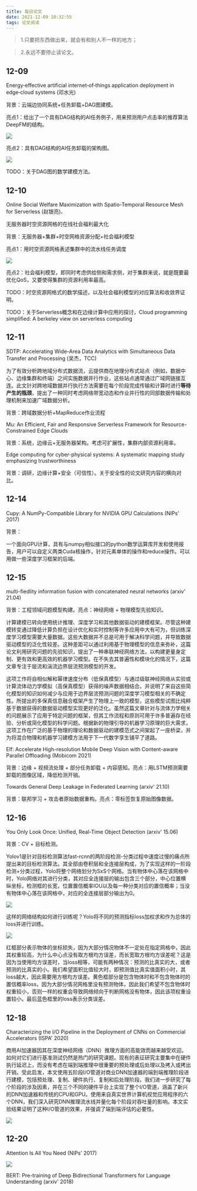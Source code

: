 ```yaml
---
title: 每日论文
date: 2021-12-09 10:32:55
tags: 论文阅读
---
```


> 1.只要把东西做出来，就会有和别人不一样的地方；

> 2.永远不要停止读论文。

<!-- more -->

## 12-09

Energy‑effective artificial internet‑of‑things application deployment in edge‑cloud systems (邓水光)

背景：云端边协同系统+任务卸载+DAG图建模。

亮点1：给出了一个具有DAG结构的AI任务例子，用来预测用户点击率的推荐算法DeepFM的结构。

![](/img/paper-for-everyday/Workload-of-DeepFM.png)

亮点2：具有DAG结构的AI任务卸载的架构图。

![](/img/paper-for-everyday/1.png)

TODO：关于DAG图的数学建模方法。

## 12-10

Online Social Welfare Maximization with Spatio-Temporal Resource Mesh for Serverless (赵银亮)、

无服务器时空资源网格的在线社会福利最大化

背景：无服务器+集群+时空网格资源分配+社会福利模型

亮点1：用时空资源网格表述集群中的流水线任务调度

![](/img/paper-for-everyday/Spatial-Temporal-Mesh.png)

亮点2：社会福利模型，即同时考虑供给侧和需求侧，对于集群来说，就是既要最优化QoS，又要使得集群的资源利用率最高。

TODO：时空资源网格式的数学描述，以及社会福利模型的对应算法和收敛界证明。

TODO：关于Serverless概念和在边缘计算中应用的探讨，Cloud programming simplified: A berkeley view on serverless computing

## 12-11

SDTP: Accelerating Wide-Area Data Analytics with Simultaneous Data Transfer and Processing (吴杰，TCC)

为了有效分析跨地域分布式数据流，云提供商在地理分布式站点（例如，数据中心、边缘集群和终端）之间实施数据并行作业，这些站点通常通过广域网链接互连。此文针对跨地域数据并行执行方法需要在每个阶段完成传输和计算时进行**等待产生的瓶颈**，提出了一种同时考虑网络带宽动态和作业并行性的同部数据传输和处理机制来加速广域数据分析。

背景：跨域数据分析+MapReduce作业流程

Mu: An Efficient, Fair and Responsive Serverless Framework for Resource-Constrained Edge Clouds

背景：系统，边缘云+无服务器架构。考虑可扩展性，集群内部资源利用率。

Edge computing for cyber-physical systems: A systematic mapping study emphasizing trustworthiness

背景：调研，边缘计算+安全（可信性）。关于安全性的论文研究内容的横向对比。

## 12-14

Cupy: A NumPy-Compatible Library for NVIDIA GPU Calculations (NIPs' 2017)

背景：

一个面向GPU计算，具有与numpy相似接口的python数学运算库开发和使用报告，用户可以自定义两类Cuda核操作，针对元素单体的操作和reduce操作。可以用做一些深度学习框架的后端。

## 12-15

multi-fiedlity information fusion with concatenated neural networks (arxiv' 21.04)

背景：工程领域问题模型构建。亮点：神经网络 + 物理模型先验知识。

计算建模已转向使用统计推理、深度学习和其他数据驱动的建模框架。尽管这种建模转变通过降低计算负担在设计优化和实时控制等许多应用中大有可为，但训练深度学习模型需要大量数据。这些大数据并不总是可用于解决科学问题，并导致数据驱动模型的泛化性较差。这种差距可以通过利用基于物理模型的信息来弥补，这篇论文利用研究问题的先验知识，提出了一种串联神经网络方法，以构建更量身定制、更有效和更高效的机器学习模型。在不失去其普遍性和模块化的情况下，这篇文章专注于层流和湍流边界层流预测模型的开发。

这项工作将自相似解和幂律速度分布（低保真模型）与通过级联神经网络从实验或计算流体动力学模拟（高保真模型）获得的噪声数据相结合。并说明了来自这些简化模型的知识如何减少与应用于边界层流预测问题的深度学习模型相关的不确定性。所提出的多保真信息融合框架产生了物理上一致的模型，这些模型试图比纯粹基于数据获得的数据驱动模型实现更好的泛化。虽然这篇文章针对与流体力学相关的问题展示了应用于特定问题的框架，但其工作流程和原则可用于许多普遍存在经验、分析或简化模型的科学问题。根据新的物理引导的机器学习原理的巨大需求，这项工作在广泛的基于物理的理论和数据驱动的建模范式之间架起了一座桥梁，并为将混合物理和机器学习建模方法用于下一代数字孪生铺平了道路。

Elf: Accelerate High-resolution Mobile Deep Vision with Content-aware Parallel Offloading (Mobicom 2021)

背景：边缘 + 视频流处理 + 部分任务卸载 + 内容感知。亮点：用LSTM预测需要卸载的图像区域，降低检测开销。

Towards General Deep Leakage in Federated Learning (arxiv' 21.10)

背景：联邦学习 + 攻击者原始数据重构。亮点：零标签恢复原始图像数据。

## 12-16

You Only Look Once: Unified, Real-Time Object Detection (arxiv' 15.06)

背景：CV + 目标检测。

Yolov1是针对目标检测算法fast-rcnn的两阶段检测-分类过程中速度过慢的痛点所提出来的目标检测算法。其全部由卷积层和全连接层构成，为了实现这样的一阶段检测+分类过程，Yolo将整个网络划分为SxS个网格。当有物体中心落在该网格中时，Yolo网络对其进行分类，其对应全连接层的输出包含三个部分，中心位置横纵坐标，检测框的长宽，位置置信概率IOU以及每一种分类对应的置信概率；当没有物体中心落在该网格中，对应的全连接层部分输出为0。

![](/img/paper-for-everyday/yolov1-structure.png)

这样的网络结构如何进行训练呢？Yolo将不同的预测指标loss加权求和作为总体的loss并进行训练。

![](/img/paper-for-everyday/yolov1-formula.png)

红框部分表示物体的坐标损失，因为大部分情况物体不一定处在指定网格中，因此其权重较高，为什么中心点没有取方根均方误差，而长宽取方根均方误差呢？这是因为当使用均方误差时，当loss相等，可能有两种情况：预测的比真实的大，或者预测的比真实的小。我们希望面积比值较大时，即预测值比真实值面积小时，其loss越大，因此需要用方根均方误差。黄色框部分是包含物体时和不包含物体时的置信概率loss，因为大部分情况网格里没有预测物体，因此我们希望不包含物体时权重较小，否则一样的权重会导致网络倾向于判断网格没有物体，因此该项权重设置较小。最后蓝色框里的loss表示分类误差。

## 12-18

Characterizing the I/O Pipeline in the Deployment of CNNs on Commercial Accelerators (ISPA' 2020)

商用AI加速器因其在深度神经网络（DNN）推理方面的高能效而越来越受欢迎。如何对它们进行基准测试仍然是热门的研究课题。现有的表征研究主要集中在硬件执行延迟上，而没有考虑在端到端推理中很重要的预处理或后处理以及拷入或拷出开销。受此启发，本文使用五阶段I/O管道对商业DNN加速器的端到端推理阶段进行建模，包括预处理、复制、硬件执行、复制和后处理阶段。我们进一步研究了每个阶段的涉及因素，并在三个不同的硬件平台上实现了整个I/O管道，涵盖了新兴的DNN加速器和传统的CPU和GPU。使用来自真实世界计算机视觉应用程序的六个DNN，我们深入研究DNN推理流水线并量化每个阶段对吞吐量的影响。本文实验结果证明了这种I/O管道的效果，并强调了端到端评估的必要性。

![](/img/paper-for-everyday/IO-pipeline.png)

## 12-20

Attention Is All You Need (NIPs' 2017)

![](/img/paper-for-everyday/transformer.png)

BERT: Pre-training of Deep Bidirectional Transformers for Language Understanding (arxiv' 2018)
